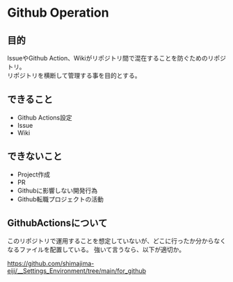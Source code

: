 # Github Operation
## 目的
IssueやGithub Action、Wikiがリポジトリ間で混在することを防ぐためのリポジトリ。  
リポジトリを横断して管理する事を目的とする。

## できること
- Github Actions設定
- Issue
- Wiki

## できないこと
- Project作成
- PR
- Githubに影響しない開発行為
- Github転職プロジェクトの活動

## GithubActionsについて
このリポジトリで運用することを想定していないが、どこに行ったか分からなくなるファイルを配置している。
強いて言うなら、以下が適切か。

https://github.com/shimajima-eiji/__Settings_Environment/tree/main/for_github

